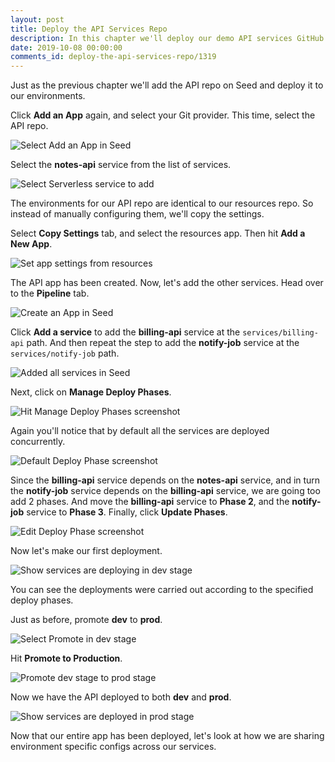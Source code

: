 ```yaml
---
layout: post
title: Deploy the API Services Repo
description: In this chapter we'll deploy our demo API services GitHub repo of our Serverless app to multiple AWS environments. We'll be using Seed to manage our deployments and environments.
date: 2019-10-08 00:00:00
comments_id: deploy-the-api-services-repo/1319
---
```


Just as the previous chapter we'll add the API repo on Seed and deploy it to our environments.

Click **Add an App** again, and select your Git provider. This time, select the API repo.

![Select Add an App in Seed](/assets/best-practices/deploy-api-services-repo-to-seed/select-add-an-app-in-seed.png)

Select the **notes-api** service from the list of services.

![Select Serverless service to add](/assets/best-practices/deploy-api-services-repo-to-seed/select-serverless-service-to-add.png)

The environments for our API repo are identical to our resources repo. So instead of manually configuring them, we'll copy the settings.

Select **Copy Settings** tab, and select the resources app. Then hit **Add a New App**.

![Set app settings from resources](/assets/best-practices/deploy-api-services-repo-to-seed/set-app-settings-from-resources.png)

The API app has been created. Now, let's add the other services. Head over to the **Pipeline** tab.

![Create an App in Seed](/assets/best-practices/deploy-api-services-repo-to-seed/create-an-app-in-seed.png)

Click **Add a service** to add the **billing-api** service at the `services/billing-api` path. And then repeat the step to add the **notify-job** service at the `services/notify-job` path.

![Added all services in Seed](/assets/best-practices/deploy-api-services-repo-to-seed/added-all-services-in-seed.png)

Next, click on **Manage Deploy Phases**.

![Hit Manage Deploy Phases screenshot](/assets/best-practices/deploy-api-services-repo-to-seed/hit-manage-deploy-phases-screenshot.png)

Again you'll notice that by default all the services are deployed concurrently.

![Default Deploy Phase screenshot](/assets/best-practices/deploy-api-services-repo-to-seed/default-deploy-phase-screenshot.png)

Since the **billing-api** service depends on the **notes-api** service, and in turn the **notify-job** service depends on the **billing-api** service, we are going too add 2 phases. And move the **billing-api** service to **Phase 2**, and the **notify-job** service to **Phase 3**. Finally, click **Update Phases**.

![Edit Deploy Phase screenshot](/assets/best-practices/deploy-api-services-repo-to-seed/edit-deploy-phase-screenshot.png)

Now let's make our first deployment.

![Show services are deploying in dev stage](/assets/best-practices/deploy-api-services-repo-to-seed/show-services-are-deploying-in-dev-stage.png)

You can see the deployments were carried out according to the specified deploy phases.

Just as before, promote **dev** to **prod**.

![Select Promote in dev stage](/assets/best-practices/deploy-api-services-repo-to-seed/select-promote-in-dev-stage.png)

Hit **Promote to Production**.

![Promote dev stage to prod stage](/assets/best-practices/deploy-api-services-repo-to-seed/promote-dev-stage-to-prod-stage.png)

Now we have the API deployed to both **dev** and **prod**.

![Show services are deployed in prod stage](/assets/best-practices/deploy-api-services-repo-to-seed/show-services-are-deployed-in-prod-stage.png)

Now that our entire app has been deployed, let's look at how we are sharing environment specific configs across our services.
